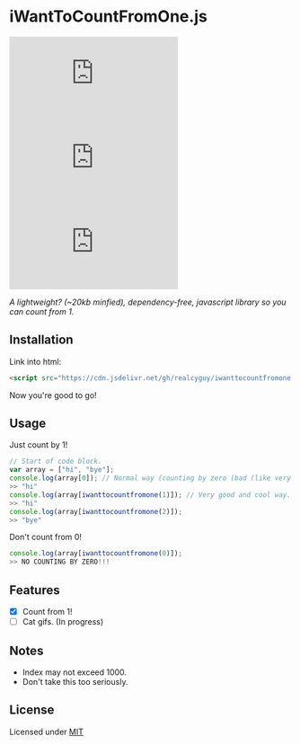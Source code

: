 # iWantToCountFromOne.js

[![GitHub license](https://img.shields.io/github/license/RealCyGuy/iwanttocountfromone.js?style=for-the-badge)](https://github.com/RealCyGuy/iwanttocountfromone.js/blob/master/LICENSE)
[![GitHub issues](https://img.shields.io/github/issues/RealCyGuy/iwanttocountfromone.js?style=for-the-badge)](https://github.com/RealCyGuy/iwanttocountfromone.js/issues)
[![GitHub forks](https://img.shields.io/github/forks/RealCyGuy/iwanttocountfromone.js?style=for-the-badge)](https://github.com/RealCyGuy/iwanttocountfromone.js/network)

*A lightweight? (~20kb minfied), dependency-free, javascript library so you can count from 1.*

## Installation

Link into html:  

```html
<script src="https://cdn.jsdelivr.net/gh/realcyguy/iwanttocountfromone.js@1.0.0/dist/iwanttocountfromone.min.js"></script>
```

Now you're good to go!

## Usage

Just count by 1!

```js
// Start of code block.
var array = ["hi", "bye"];
console.log(array[0]); // Normal way (counting by zero (bad (like very (very) bad))).
>> "hi"
console.log(array[iwanttocountfromone(1)]); // Very good and cool way.
>> "hi"
console.log(array[iwanttocountfromone(2)]);
>> "bye"
```

Don't count from 0!

```js
console.log(array[iwanttocountfromone(0)]);
>> NO COUNTING BY ZERO!!!
```

## Features

- [x] Count from 1!
- [ ] Cat gifs. (In progress)

## Notes

- Index may not exceed 1000.
- Don't take this too seriously.

## License
Licensed under [MIT](https://github.com/RealCyGuy/iwanttocountfromone.js/blob/master/LICENSE)
